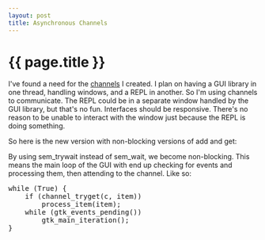 ```yaml
---
layout: post
title: Asynchronous Channels
---
```


{{ page.title }}
================
<p class="meta"30 April 2012</p>

I've found a need for the <a href="http://vwood.org/dotplan/index.php?/archives/2-Channels.html" title="channels">channels</a> I created.  I plan on having a GUI library in one thread, handling windows, and a REPL in another. So I'm using channels to communicate.  The REPL could be in a separate window handled by the GUI library, but that's no fun. Interfaces should be responsive. There's no reason to be unable to interact with the window just because the REPL is doing something.

So here is the new version with non-blocking versions of add and get: <script src="https://gist.github.com/702933.js"> </script>

By using sem_trywait instead of sem_wait, we become non-blocking. This means the main loop of the GUI with end up checking for events and processing them, then attending to the channel. Like so:

<pre>while (True) {
    if (channel_tryget(c, item))
        process_item(item);
    while (gtk_events_pending())
        gtk_main_iteration();
}</pre>
